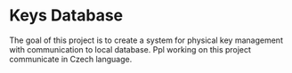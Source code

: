 # Keys Database
The goal of this project is to create a system for physical key management with communication to local database. Ppl working on this project communicate in Czech language.
